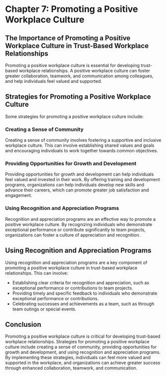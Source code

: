 Chapter 7: Promoting a Positive Workplace Culture
=================================================

The Importance of Promoting a Positive Workplace Culture in Trust-Based Workplace Relationships
-----------------------------------------------------------------------------------------------

Promoting a positive workplace culture is essential for developing trust-based workplace relationships. A positive workplace culture can foster greater collaboration, teamwork, and communication among colleagues, and help individuals feel valued and supported.

Strategies for Promoting a Positive Workplace Culture
-----------------------------------------------------

Some strategies for promoting a positive workplace culture include:

### Creating a Sense of Community

Creating a sense of community involves fostering a supportive and inclusive workplace culture. This can involve establishing shared values and goals and encouraging individuals to work together towards common objectives.

### Providing Opportunities for Growth and Development

Providing opportunities for growth and development can help individuals feel valued and invested in their work. By offering training and development programs, organizations can help individuals develop new skills and advance their careers, which can promote greater job satisfaction and engagement.

### Using Recognition and Appreciation Programs

Recognition and appreciation programs are an effective way to promote a positive workplace culture. By recognizing individuals who demonstrate exceptional performance or contribute significantly to team projects, organizations can foster a culture of appreciation and recognition.

Using Recognition and Appreciation Programs
-------------------------------------------

Using recognition and appreciation programs are a key component of promoting a positive workplace culture in trust-based workplace relationships. This can involve:

* Establishing clear criteria for recognition and appreciation, such as exceptional performance or contributions to team projects.
* Providing timely and specific feedback to individuals who demonstrate exceptional performance or contributions.
* Celebrating successes and achievements as a team, such as through team outings or special events.

Conclusion
----------

Promoting a positive workplace culture is critical for developing trust-based workplace relationships. Strategies for promoting a positive workplace culture include creating a sense of community, providing opportunities for growth and development, and using recognition and appreciation programs. By implementing these strategies, individuals can feel more valued and supported in the workplace, and organizations can achieve greater success through enhanced collaboration, teamwork, and communication.
